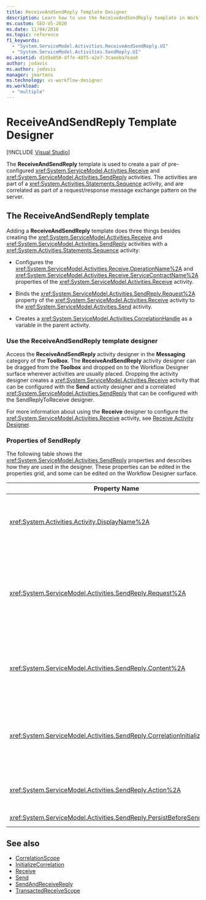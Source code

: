 ```yaml
---
title: ReceiveAndSendReply Template Designer
description: Learn how to use the ReceiveAndSendReply template in Workflow Designer to create a pair of pre-configured Receive and SendReply activities.
ms.custom: SEO-VS-2020
ms.date: 11/04/2016
ms.topic: reference
f1_keywords:
  - "System.ServiceModel.Activities.ReceiveAndSendReply.UI"
  - "System.ServiceModel.Activities.SendReply.UI"
ms.assetid: d1d9a058-df7e-48f5-a2e7-3caeeba7eaa6
author: jodavis
ms.author: jodavis
manager: jmartens
ms.technology: vs-workflow-designer
ms.workload:
  - "multiple"
---
```

# ReceiveAndSendReply Template Designer

 [!INCLUDE [Visual Studio](~/includes/applies-to-version/vs-windows-only.md)]

The **ReceiveAndSendReply** template is used to create a pair of pre-configured <xref:System.ServiceModel.Activities.Receive> and <xref:System.ServiceModel.Activities.SendReply> activities. The activities are part of a <xref:System.Activities.Statements.Sequence> activity, and are correlated as part of a request/response message exchange pattern on the server.

## The ReceiveAndSendReply template

Adding a **ReceiveAndSendReply** template does three things besides creating the <xref:System.ServiceModel.Activities.Receive> and <xref:System.ServiceModel.Activities.SendReply> activities with a <xref:System.Activities.Statements.Sequence> activity:

- Configures the <xref:System.ServiceModel.Activities.Receive.OperationName%2A> and <xref:System.ServiceModel.Activities.Receive.ServiceContractName%2A> properties of the <xref:System.ServiceModel.Activities.Receive> activity.

- Binds the <xref:System.ServiceModel.Activities.SendReply.Request%2A> property of the <xref:System.ServiceModel.Activities.Receive> activity to the <xref:System.ServiceModel.Activities.Send> activity.

- Creates a <xref:System.ServiceModel.Activities.CorrelationHandle> as a variable in the parent activity.

### Use the ReceiveAndSendReply template designer

Access the **ReceiveAndSendReply** activity designer in the **Messaging** category of the **Toolbox**. The **ReceiveAndSendReply** activity designer can be dragged from the **Toolbox** and dropped on to the Workflow Designer surface wherever activities are usually placed. Dropping the activity designer creates a <xref:System.ServiceModel.Activities.Receive> activity that can be configured with the **Send** activity designer and a correlated <xref:System.ServiceModel.Activities.SendReply> that can be configured with the SendReplyToReceive designer.

For more information about using the **Receive** designer to configure the <xref:System.ServiceModel.Activities.Receive> activity, see [Receive Activity Designer](../workflow-designer/receive-activity-designer.md).

### Properties of SendReply

The following table shows the <xref:System.ServiceModel.Activities.SendReply> properties and describes how they are used in the designer. These properties can be edited in the properties grid, and some can be edited on the Workflow Designer surface.

| Property Name | Required | Usage |
|-|----------|-|
| <xref:System.Activities.Activity.DisplayName%2A> | False | The optional friendly name of the <xref:System.ServiceModel.Activities.SendReply> activity. The default is SendReplyToReceive.<br /><br /> Although the use of a non-default value for the friendly <xref:System.Activities.Activity.DisplayName%2A> is not strictly required, it's best to use such a value. |
| <xref:System.ServiceModel.Activities.SendReply.Request%2A> | True | Reference to the <xref:System.ServiceModel.Activities.Receive> activity paired with this <xref:System.ServiceModel.Activities.SendReply> activity. This property must not be **null**. <xref:System.ServiceModel.Activities.Receive> and <xref:System.ServiceModel.Activities.SendReply> activities are used together on the server to model a request/response messaging pattern. This property specifies which <xref:System.ServiceModel.Activities.Send> activity is paired. In the designer, you can't edit this property because it's automatically bound to the <xref:System.ServiceModel.Activities.Send> activity from which you created the <xref:System.ServiceModel.Activities.SendReply> activity. |
| <xref:System.ServiceModel.Activities.SendReply.Content%2A> | False | Specifies the message or parameter content to receive. It can be either a <xref:System.ServiceModel.Activities.ReceiveMessageContent> activity or a <xref:System.ServiceModel.Activities.ReceiveParametersContent> activity. Edit this property by clicking the ellipsis button next to the **Content** field in property grid, or by clicking the **Define** button next to the **Content** label on the **Receive** activity designer surface. Both display the **Content Definition** dialog. For more information about how to use this box, see the [Content Definition Dialog Box](../workflow-designer/content-definition-dialog-box.md) topic. |
| <xref:System.ServiceModel.Activities.SendReply.CorrelationInitializers%2A> | False | Specifies the collection of <xref:System.ServiceModel.Activities.CorrelationInitializer> objects that initialize multiple <xref:System.ServiceModel.Activities.CorrelationHandle> objects that configure this <xref:System.ServiceModel.Activities.Receive> activity within the workflow. Click the ellipsis button next to the <xref:System.ServiceModel.Activities.SendReply.CorrelationInitializers%2A> property in the properties grid to open the **Add Correlation Initializers** dialog box. For more information about using this box, see the [Add CorrelationInitializers Dialog Box](../workflow-designer/add-correlationinitializers-dialog-box.md) topic. |
| <xref:System.ServiceModel.Activities.SendReply.Action%2A> | False | Specifies the action header of the message. If it's not explicitly set, its value defaults to:<br /><br /> `https://tempuri.org/{service contract namespace}/{service contract name}/{operation name}` |
| <xref:System.ServiceModel.Activities.SendReply.PersistBeforeSend%2A> | False | Specifies whether the workflow instance should be persisted before the reply message is sent. The default value is **false**. |

## See also

- [CorrelationScope](../workflow-designer/correlationscope-activity-designer.md)
- [InitializeCorrelation](../workflow-designer/initializecorrelation-activity-designer.md)
- [Receive](../workflow-designer/receive-activity-designer.md)
- [Send](../workflow-designer/send-activity-designer.md)
- [SendAndReceiveReply](../workflow-designer/sendandreceivereply-template-designer.md)
- [TransactedReceiveScope](../workflow-designer/transactedreceivescope-activity-designer.md)